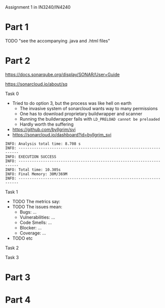 Assignment 1 in IN3240/IN4240

Part 1
======
TODO "see the accompanying .java and .html files"

Part 2
======

https://docs.sonarqube.org/display/SONAR/User+Guide

https://sonarcloud.io/about/sq

Task 0
* Tried to do option 3, but the process was like hell on earth
  * The invasive system of sonarcloud wants way to many permissions
  * One has to download proprietary buildwrapper and scanner
  * Running the buildwrapper fails with `LD_PRELOAD cannot be preloaded`
  * Hardly worth the suffering
* https://github.com/byllgrim/svi
* https://sonarcloud.io/dashboard?id=byllgrim_svi

```
INFO: Analysis total time: 8.708 s
INFO: ----------------------------------------------------------------------
INFO: EXECUTION SUCCESS
INFO: ----------------------------------------------------------------------
INFO: Total time: 10.305s
INFO: Final Memory: 30M/369M
INFO: ----------------------------------------------------------------------
```

Task 1
* TODO The metrics say:
* TODO The issues mean:
  * Bugs: ...
  * Vulnerabilities: ...
  * Code Smells: ...
  * Blocker: ...
  * Coverage: ...
* TODO etc

Task 2

Task 3

Part 3
======

Part 4
======

